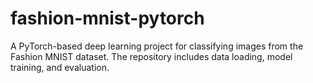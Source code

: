 # fashion-mnist-pytorch
A PyTorch-based deep learning project for classifying images from the Fashion MNIST dataset. The repository includes data loading, model training, and evaluation.
